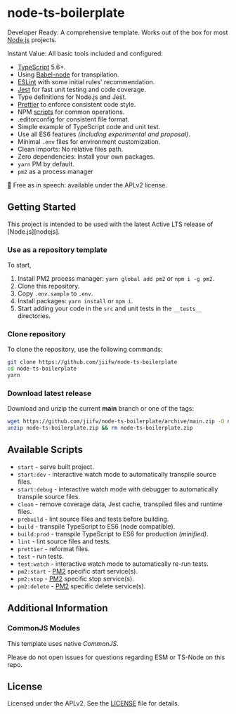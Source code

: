 # node-ts-boilerplate

Developer Ready: A comprehensive template. Works out of the box for most [Node.js](https://nodejs.org) projects.

Instant Value: All basic tools included and configured:

- [TypeScript](https://www.typescriptlang.org/) 5.6+.
- Using [Babel-node](https://babeljs.io/docs/en/babel-node) for transpilation.
- [ESLint](https://eslint.org/) with some initial rules' recommendation.
- [Jest](https://jestjs.io/) for fast unit testing and code coverage.
- Type definitions for Node.js and Jest.
- [Prettier](https://prettier.io/) to enforce consistent code style.
- NPM [scripts](#available-scripts) for common operations.
- .editorconfig for consistent file format.
- Simple example of TypeScript code and unit test.
- Use all ES6 features *(including experimental and proposal)*.
- Minimal `.env` files for environment customization.
- Clean imports: No relative files path.
- Zero dependencies: Install your own packages.
- `yarn` PM by default.
- `pm2` as a process manager

🤲 Free as in speech: available under the APLv2 license.

## Getting Started

This project is intended to be used with the latest Active LTS release of [Node.js][nodejs].

### Use as a repository template

To start,
1. Install PM2 process manager: `yarn global add pm2` or `npm i -g pm2`.
2. Clone this repository.
3. Copy `.env.sample` to `.env`.
4. Install packages: `yarn install` or `npm i`.
5. Start adding your code in the `src` and unit tests in the `__tests__` directories.

### Clone repository

To clone the repository, use the following commands:

```sh
git clone https://github.com/jiifw/node-ts-boilerplate
cd node-ts-boilerplate
yarn
```

### Download latest release

Download and unzip the current **main** branch or one of the tags:

```sh
wget https://github.com/jiifw/node-ts-boilerplate/archive/main.zip -O node-ts-boilerplate.zip
unzip node-ts-boilerplate.zip && rm node-ts-boilerplate.zip
```

## Available Scripts

- `start` - serve built project.
- `start:dev` - interactive watch mode to automatically transpile source files.
- `start:debug` - interactive watch mode with debugger to automatically transpile source files.
- `clean` - remove coverage data, Jest cache, transpiled files and runtime files.
- `prebuild` - lint source files and tests before building.
- `build` - transpile TypeScript to ES6 (node compatible).
- `build:prod` - transpile TypeScript to ES6 for production *(minified)*.
- `lint` - lint source files and tests.
- `prettier` - reformat files.
- `test` - run tests.
- `test:watch` - interactive watch mode to automatically re-run tests.
- `pm2:start` - [PM2](https://pm2.keymetrics.io/) specific start service(s).
- `pm2:stop` - [PM2](https://pm2.keymetrics.io/) specific stop service(s).
- `pm2:delete` - [PM2](https://pm2.keymetrics.io/) specific delete service(s).

## Additional Information

### CommonJS Modules

This template uses native *CommonJS*.

Please do not open issues for questions regarding ESM or TS-Node on this repo.

## License

Licensed under the APLv2. See the [LICENSE](https://github.com/jiifw/node-ts-boilerplate/blob/main/LICENSE) file for details.

